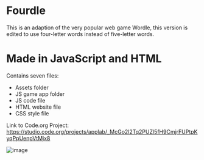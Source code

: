 # Fourdle
This is an adaption of the very popular web game Wordle, this version is edited to use four-letter words instead of five-letter words.

# Made in JavaScript and HTML

Contains seven files:
  - Assets folder
  - JS game app folder
  - JS code file
  - HTML website file
  - CSS style file

Link to Code.org Project: https://studio.code.org/projects/applab/_McGo2l2Tq2PUZl5fH9CmjrFUPtpKyqPpUenpVtMjx8

![image](https://github.com/AZR0077/Fourdle/assets/146452766/2614201f-571f-41b3-923d-96291da7ad71)
